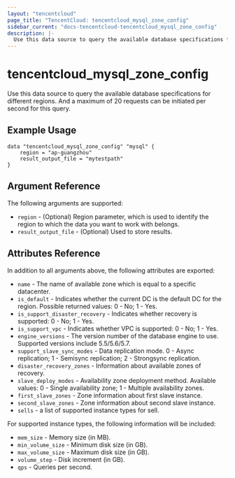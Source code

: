 ```yaml
---
layout: "tencentcloud"
page_title: "TencentCloud: tencentcloud_mysql_zone_config"
sidebar_current: "docs-tencentcloud-tencentcloud_mysql_zone_config"
description: |-
  Use this data source to query the available database specifications for different regions. And a maximum of 20 requests can be initiated per second for this query.
---
```


# tencentcloud_mysql_zone_config

Use this data source to query the available database specifications for different regions. And a maximum of 20 requests can be initiated per second for this query.

## Example Usage
```
data "tencentcloud_mysql_zone_config" "mysql" {
    region = "ap-guangzhou"
    result_output_file = "mytestpath" 
}
```
## Argument Reference

The following arguments are supported:

- `region` - (Optional) Region parameter, which is used to identify the region to which the data you want to work with belongs. 
- `result_output_file` - (Optional) Used to store results.

## Attributes Reference

In addition to all arguments above, the following attributes are exported:

- `name` - The name of available zone which is equal to a specific datacenter.
- `is_default` - Indicates whether the current DC is the default DC for the region. Possible returned values: 0 - No; 1 - Yes.
- `is_support_disaster_recovery` - Indicates whether recovery is supported: 0 - No; 1 - Yes.  
- `is_support_vpc` - Indicates whether VPC is supported: 0 - No; 1 - Yes.
- `engine_versions` - The version number of the database engine to use. Supported versions include 5.5/5.6/5.7.
- `support_slave_sync_modes` - Data replication mode. 0 - Async replication; 1 - Semisync replication; 2 - Strongsync replication.
- `disaster_recovery_zones` - Information about available zones of recovery.
- `slave_deploy_modes` - Availability zone deployment method. Available values: 0 - Single availability zone; 1 - Multiple availability zones.
- `first_slave_zones` - Zone information about first slave instance.
- `second_slave_zones` - Zone information about second slave instance.
- `sells` - a list of supported instance types for sell.  


For supported instance types, the following information will be included:

- `mem_size` - Memory size (in MB).
- `min_volume_size` - Minimum disk size (in GB).
- `max_volume_size` - Maximum disk size (in GB).
- `volume_step` - Disk increment (in GB).
- `qps` - Queries per second.
